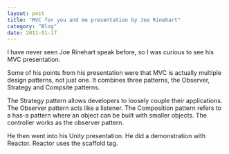 ```yaml
---
layout: post
title: "MVC for you and me presentation by Joe Rinehart"
category: "Blog"
date: 2011-01-17
---
```



I have never seen Joe Rinehart speak before, so I was curious to see his MVC presentation.

Some of his points from his presentation were that MVC is actually multiple design patterns, not just one. It combines three patterns, the Observer, Strategy and Compsite patterns.

The Strategy pattern allows developers to loosely couple their applications. The Observer pattern acts like a listener. The Composition pattern refers to a has-a pattern where an object can be built with smaller objects. The controller works as the observer pattern.

He then went into his Unity presentation. He did a demonstration with Reactor. Reactor uses the scaffold tag.
